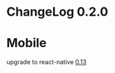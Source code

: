 # ChangeLog 0.2.0

# Mobile 

upgrade to react-native [0.13](https://github.com/facebook/react-native/releases/tag/v0.13.0-rc)